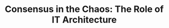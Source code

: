 ---
id: "concensus-in-the-chaos"
title: "Consensus in the Chaos​: The Role of IT Architecture​"
shortDescription: "This session explains the weird and bizarre world of IT architecture. You will learn about the role an IT Architect and they work together navigate the enterprise to achieve the impossible of creating consistency across multiple business units with different goals."
description: "IT Architecture practice is a different kind of tech role. You code less (or not at all), you have more meetings, you write a lot of documents, draw a lot of pictures, and have no real authority over anyone or anything. Yet as bizarre as this role sounds, we continue to see more and more organizations create their own architecture practices to align their technology teams and forge a unified path forward.\nIn this session, you will learn about the role of IT Architecture in an organization and how IT architects work together navigate the enterprise and create consistency across multiple business units with different goals."
coAuthors:
- "Terry Bunio"
eventLinks:
- id: "prairiedevcon2022-regina"
  title: "Prairie Dev Con 2022 - Regina"
  files:
  - description: Slides (PDF)
    url: https://cocobokostudios-my.sharepoint.com/:b:/p/david/EaDt6nIZrkNDqlUmBioPcwgBfUBbWA9hne9sULZEGF_ihQ?e=sbxrQB
- id: "prairiedevcon2022-winnipeg"
  title: "Prairie Dev Con 2022 - Winnipeg"
  files:
  - description: Slides (PDF)
    url: https://cocobokostudios-my.sharepoint.com/:b:/p/david/EWWrjc_gCwJJsm-k2mBC1v8BRT_0SH4NSucLQeBqmbEz1Q?e=xRPLBu
- id: "prairiedevcon2022-calgary"
  title: "Prairie Dev Con 2022 - Calgary"
  files:
  - description: Slides (PDF)
    url: https://cocobokostudios-my.sharepoint.com/:b:/p/david/ERBZNLYA3OxJjr3jG5FYEPIB9oWCvRsWbcRep6nH-h_C-g?e=HCeZUy)

---